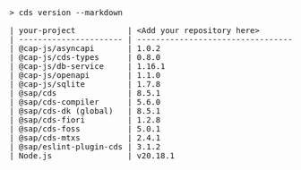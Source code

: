 <!-- this file is automatically generated and updated by a github action -->
<pre class="log">
> cds version --markdown

| your-project           | &lt;Add your repository here&gt;              |
| ---------------------- | --------------------------------------- |
| @cap-js/asyncapi       | 1.0.2                                   |
| @cap-js/cds-types      | 0.8.0                                   |
| @cap-js/db-service     | 1.16.1                                  |
| @cap-js/openapi        | 1.1.0                                   |
| @cap-js/sqlite         | 1.7.8                                   |
| @sap/cds               | 8.5.1                                   |
| @sap/cds-compiler      | 5.6.0                                   |
| @sap/cds-dk (global)   | 8.5.1                                   |
| @sap/cds-fiori         | 1.2.8                                   |
| @sap/cds-foss          | 5.0.1                                   |
| @sap/cds-mtxs          | 2.4.1                                   |
| @sap/eslint-plugin-cds | 3.1.2                                   |
| Node.js                | v20.18.1                                |
</pre>
